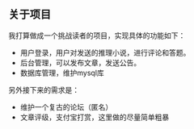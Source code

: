 ## 关于项目 ##
我打算做成一个挑战读者的项目，实现具体的功能如下：
* 用户登录，用户对发送的推理小说，进行评论和答题。
* 后台管理，可以发布文章，发送公告。
* 数据库管理，维护mysql库

另外接下来的需求是：
* 维护一个复古的论坛（匿名）
* 文章评级，支付宝打赏，这里做的尽量简单粗暴
